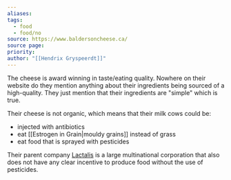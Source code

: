 ```yaml
---
aliases: 
tags:
  - food
  - food/no
source: https://www.baldersoncheese.ca/
source page: 
priority: 
author: "[[Hendrix Gryspeerdt]]"
---
```

The cheese is award winning in taste/eating quality. Nowhere on their website do they mention anything about their ingredients being sourced of a high-quality. They just mention that their ingredients are "simple" which is true.

Their cheese is not organic, which means that their milk cows could be:
- injected with antibiotics
- eat [[Estrogen in Grain|mouldy grains]] instead of grass
- eat food that is sprayed with pesticides

Their parent company [Lactalis](https://www.lactalis.ca/our-brands/consumer-brands/) is a large multinational corporation that also does not have any clear incentive to produce food without the use of pesticides.